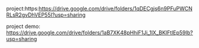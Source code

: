 project:https:https://drive.google.com/drive/folders/1qDECgjs6n9PFuPWCNRLsR2gvDhVEP55I?usp=sharing

project demo: https://drive.google.com/drive/folders/1aB7XK48pHhiF1Ji_1lX_BKIFtlEp59Ib?usp=sharing

